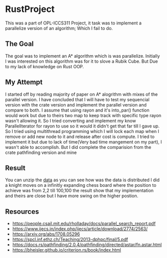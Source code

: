 # RustProject 
This was a part of OPL-ICCS311 Project, it task was to implement a parallelize version of an algorithm; Which I fail to do.
## The Goal
The goal was to implement an A* algorithm which is was parallelize. Initially I was interested on this algorithm was for it to slove a Rubik Cube. But Due to my lack of knowledge on Rust OOP.
## My Attempt
I started off by reading majority of paper on A* alogrithm with mixes of the parallel version. I have concluded that I will have to test my sequencial version with the crate version and implement the parallel version and compare to both. I assume that using rayon and it's into_par() function would work but due to theirs two map to keep track with specific type rayon wasn't allowing it. So I tried converting and implement my know ParallelIterator for rayon to use so it would it didn't get that far till I gave up. So I tried using multithread programming which I will lock each map when I remove or add new node to it and release after cost is compute. I tried to implement it but due to lack of time(Very bad time mangement on my part), I wasn't able to accomplish. But I did complete the comparision from the crate pathfinding version and mine
## Result
You can unzip the [data](https://github.com/narula2000/RustProject/blob/main/a_star/resources/report/report.zip "Data") as you can see how was the data is distributed I did a knight moves on a infinitly expanding chess board where the position to achieve was from 2,2 till 100,100 the result show that my implementation and theirs are close but I have more swing on the higher postion.

## Resources
* https://people.csail.mit.edu/rholladay/docs/parallel_search_report.pdf
* https://www.ijecs.in/index.php/ijecs/article/download/2774/2563/
* https://arxiv.org/abs/1708.05296
* https://spcl.inf.ethz.ch/Teaching/2013-dphpc/final/5.pdf
* https://docs.rs/pathfinding/2.0.4/pathfinding/directed/astar/fn.astar.html
* https://bheisler.github.io/criterion.rs/book/index.html
